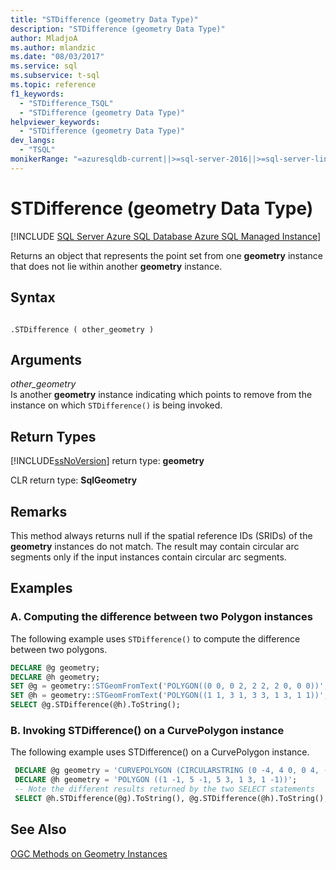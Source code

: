 ```yaml
---
title: "STDifference (geometry Data Type)"
description: "STDifference (geometry Data Type)"
author: MladjoA
ms.author: mlandzic
ms.date: "08/03/2017"
ms.service: sql
ms.subservice: t-sql
ms.topic: reference
f1_keywords:
  - "STDifference_TSQL"
  - "STDifference (geometry Data Type)"
helpviewer_keywords:
  - "STDifference (geometry Data Type)"
dev_langs:
  - "TSQL"
monikerRange: "=azuresqldb-current||>=sql-server-2016||>=sql-server-linux-2017||=azuresqldb-mi-current"
---
```

# STDifference (geometry Data Type)
[!INCLUDE [SQL Server Azure SQL Database Azure SQL Managed Instance](../../includes/applies-to-version/sql-asdb-asdbmi.md)]

Returns an object that represents the point set from one **geometry** instance that does not lie within another **geometry** instance.
  
## Syntax  
  
```  
  
.STDifference ( other_geometry )  
```  
  
## Arguments
 *other_geometry*  
 Is another **geometry** instance indicating which points to remove from the instance on which `STDifference()` is being invoked.  
  
## Return Types  
 [!INCLUDE[ssNoVersion](../../includes/ssnoversion-md.md)] return type: **geometry**  
  
 CLR return type: **SqlGeometry**  
  
## Remarks  
 This method always returns null if the spatial reference IDs (SRIDs) of the **geometry** instances do not match.   The result may contain circular arc segments only if the input instances contain circular arc segments.  
  
## Examples  
  
### A. Computing the difference between two Polygon instances  
 The following example uses `STDifference()` to compute the difference between two polygons.  
  
```sql
DECLARE @g geometry;  
DECLARE @h geometry;  
SET @g = geometry::STGeomFromText('POLYGON((0 0, 0 2, 2 2, 2 0, 0 0))', 0);  
SET @h = geometry::STGeomFromText('POLYGON((1 1, 3 1, 3 3, 1 3, 1 1))', 0);  
SELECT @g.STDifference(@h).ToString();  
```  
  
### B. Invoking STDifference() on a CurvePolygon instance  
 The following example uses STDifference() on a CurvePolygon instance.  
  
```sql
 DECLARE @g geometry = 'CURVEPOLYGON (CIRCULARSTRING (0 -4, 4 0, 0 4, -4 0, 0 -4))';  
 DECLARE @h geometry = 'POLYGON ((1 -1, 5 -1, 5 3, 1 3, 1 -1))';  
 -- Note the different results returned by the two SELECT statements  
 SELECT @h.STDifference(@g).ToString(), @g.STDifference(@h).ToString();
 ```  
  
## See Also  
 [OGC Methods on Geometry Instances](../../t-sql/spatial-geometry/ogc-methods-on-geometry-instances.md)  
  
  

